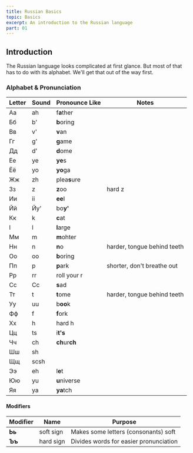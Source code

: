 ```yaml
---
title: Russian Basics
topic: Basics
excerpt: An introduction to the Russian language
part: 01
---
```


## Introduction

The Russian language looks complicated at first glance. But most of that has to do with its alphabet. We'll get that out of the way first.

### Alphabet & Pronunciation

| Letter | Sound | Pronounce Like | Notes                       |
| ------ | ----- | -------------- | --------------------------- |
| Аа     | ah    | f**a**ther     |                             |
| Бб     | b'    | **b**oring     |                             |
| Вв     | v'    | **v**an        |                             |
| Гг     | g'    | **g**ame       |                             |
| Дд     | d'    | **d**ome       |                             |
| Ее     | ye    | **ye**s        |                             |
| Ёё     | yo    | **yo**ga       |                             |
| Жж     | zh    | plea**s**ure   |                             |
| Зз     | z     | **z**oo        | hard z                      |
| Ии     | ii    | **ee**l        |                             |
| Йй     | Йy'   | bo**y'**       |                             |
| Кк     | k     | **c**at        |                             |
| l      | l     | **l**arge      |                             |
| Мм     | m     | **m**ohter     |                             |
| Нн     | n     | **n**o         | harder, tongue behind teeth |
| Оо     | oo    | **b**oring     |                             |
| Пп     | p     | **p**ark       | shorter, don't breathe out  |
| Рр     | rr    | roll your r    |                             |
| Сс     | Сс    | **s**ad        |                             |
| Тт     | t     | **t**ome       | harder, tongue behind teeth |
| Уу     | uu    | b**oo**k       |                             |
| Фф     | f     | **f**ork       |                             |
| Хх     | h     | hard h         |                             |
| Цц     | ts    | i**t's**       |                             |
| Чч     | ch    | **ch**ur**ch** |                             |
| Шш     | sh    |                |                             |
| Щщ     | scsh  |                |                             |
| Ээ     | eh    | l**e**t        |                             |
| Юю     | yu    | **u**niverse   |                             |
| Яя     | ya    | **ya**tch      |                             |

#### Modifiers

| Modifier | Name      | Purpose                                |
| -------- | --------- | -------------------------------------- |
| **Ьь**   | soft sign | Makes some letters (consonants) soft   |
| **Ъъ**   | hard sign | Divides words for easier pronunciation |
